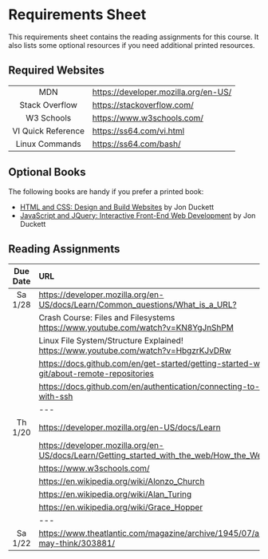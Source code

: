 # Requirements Sheet

This requirements sheet contains the reading assignments for this course. It also lists some optional resources if you need additional printed resources.

## Required Websites

|                    |                                        |
| :----------------: | :------------------------------------- |
|        MDN         | <https://developer.mozilla.org/en-US/> |
|   Stack Overflow   | <https://stackoverflow.com/>           |
|     W3 Schools     | <https://www.w3schools.com/>           |
| VI Quick Reference | <https://ss64.com/vi.html>             |
|   Linux Commands   | <https://ss64.com/bash/>               |

## Optional Books

The following books are handy if you prefer a printed book:

- [HTML and CSS: Design and Build Websites](https://www.amazon.com/HTML-CSS-Design-Build-Websites/dp/1118008189) by Jon Duckett
- [JavaScript and JQuery: Interactive Front-End Web Development](https://www.amazon.com/JavaScript-JQuery-Interactive-Front-End-Development/dp/1118531647) by Jon Duckett

## Reading Assignments

| Due Date | URL                                                                                             |
| :------: | :---------------------------------------------------------------------------------------------- |
| Sa 1/28  | <https://developer.mozilla.org/en-US/docs/Learn/Common_questions/What_is_a_URL?>                |
|          | Crash Course: Files and Filesystems <https://www.youtube.com/watch?v=KN8YgJnShPM>               |
|          | Linux File System/Structure Explained! <https://www.youtube.com/watch?v=HbgzrKJvDRw>            |
|          | <https://docs.github.com/en/get-started/getting-started-with-git/about-remote-repositories>     |
|          | <https://docs.github.com/en/authentication/connecting-to-github-with-ssh>                       |
|          | ---                                                                                             |
| Th 1/20  | <https://developer.mozilla.org/en-US/docs/Learn>                                                |
|          | <https://developer.mozilla.org/en-US/docs/Learn/Getting_started_with_the_web/How_the_Web_works> |
|          | <https://www.w3schools.com/>                                                                    |
|          | <https://en.wikipedia.org/wiki/Alonzo_Church>                                                   |
|          | <https://en.wikipedia.org/wiki/Alan_Turing>                                                     |
|          | <https://en.wikipedia.org/wiki/Grace_Hopper>                                                    |
|          | ---                                                                                             |
| Sa 1/22  | <https://www.theatlantic.com/magazine/archive/1945/07/as-we-may-think/303881/>                  |
